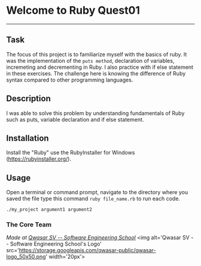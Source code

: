 # Welcome to Ruby Quest01
***

## Task
The focus of this project is to familiarize myself with the basics of ruby. It was the implementation of the `puts method`, declaration of variables, incremeting and decrementing in Ruby. I also practice with if else statement in these exercises. The challenge here is knowing the difference of Ruby syntax compared to other programming languages.

## Description
I was able to solve this problem by understanding fundamentals of Ruby such as puts, variable declaration and if else statement.

## Installation
Install the "Ruby" use the RubyInstaller for Windows (https://rubyinstaller.org/).

## Usage
Open a terminal or command prompt, navigate to the directory where you saved the file type this command `ruby file_name.rb` to run each code.
```
./my_project argument1 argument2
```

### The Core Team


<span><i>Made at <a href='https://qwasar.io'>Qwasar SV -- Software Engineering School</a></i></span>
<span><img alt='Qwasar SV -- Software Engineering School's Logo' src='https://storage.googleapis.com/qwasar-public/qwasar-logo_50x50.png' width='20px'></span>
